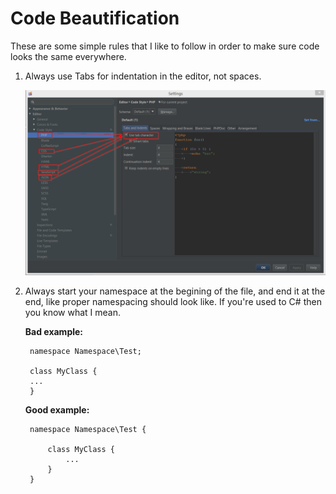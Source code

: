 # Code Beautification #

These are some simple rules that I like to follow in order to make sure code looks the same everywhere.

1. Always use Tabs for indentation in the editor, not spaces.

	![PHPStorm Tab Settings](../Images/ReadmeTabs.png)
	
2. Always start your namespace at the begining of the file, and end it at the end, like proper namespacing should look like. If you're used to C# then you know what I mean.

	**Bad example:**
			
		namespace Namespace\Test;

		class MyClass {
		...
		}

	

	**Good example:**
	
		namespace Namespace\Test {
		
			class MyClass {
				...
			}
		}
